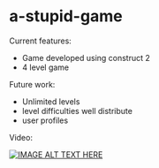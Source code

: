 # a-stupid-game

Current features:
- Game developed using construct 2
- 4 level game

Future work:
 - Unlimited levels
 - level difficulties well distribute
 - user profiles
 
 Video: 

[![IMAGE ALT TEXT HERE](https://img.youtube.com/vi/ZkD_GUFjwM8/0.jpg)](https://www.youtube.com/watch?v=ZkD_GUFjwM8)
 

